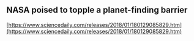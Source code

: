 ## NASA poised to topple a planet-finding barrier
  
  [https://www.sciencedaily.com/releases/2018/01/180129085829.htm](https://www.sciencedaily.com/releases/2018/01/180129085829.htm)